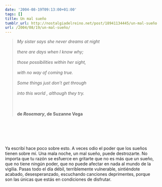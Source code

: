 ```yaml
---
date: '2004-08-19T09:13:00+01:00'
tags: []
title: Un mal sueño
tumblr_url: http://nostalgiadelreino.net/post/18941134445/un-mal-sueño
url: /2004/08/19/un-mal-sueño/
---
```


<blockquote><em>My sister says she never dreams at night<br/><br/>there are days when I know why;<br/><br/>those possibilities within her sight,<br/><br/>with no way of coming true.<br/><br/>Some things just don&rsquo;t get through<br/><br/>into this world , although they try.<br/><br/><br/><br/></em><span style="font-weight: bold;">de <span style="font-style: italic;">Rosemary</span>, de Suzanne Vega</span></blockquote><span style="font-weight: bold;"></span><p></p><br/><br/><br/><br/><p>Ya escribí hace poco sobre esto. A veces odio el poder que los sueños tienen sobre mí. Una mala noche, un mal sueño, puede destrozarte. No importa que tu razón se esfuerce en gritarte que no es más que un sueño, que no tiene ningún poder, que no puede afectar en nada al mundo de la vigilia. Pasas todo el día débil, terriblemente vulnerable, sintiéndote acabado, desesperanzado, escuchando canciones deprimentes, porque son las únicas que estás en condiciones de disfrutar.</p><br/><br/><br/><br/><div class="blogger-post-footer"><img width="1" height="1" src="https://blogger.googleusercontent.com/tracker/1180118427259117074-3790233953155672433?l=nostalgiadelreino.blogspot.com" alt=""/></div>